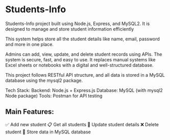 # Students-Info
Students-Info project built using Node.js, Express, and MySQL2. It is designed to manage and store student information efficiently


This system helps store all the student details like name, email, password and more in one place.

Admins can add, view, update, and delete student records using APIs. The system is secure, fast, and easy to use. It replaces manual systems like Excel sheets or notebooks with a digital and well-structured database.

This project follows RESTful API structure, and all data is stored in a MySQL database using the mysql2 package.

Tech Stack:
Backend: Node.js + Express.js
Database: MySQL (with mysql2 Node package)
Tools: Postman for API testing

## Main Features:
✅ Add new student
📋 Get all students
📝 Update student details
❌ Delete student
📂 Store data in MySQL database
